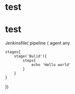 # test
# test
Jenkinsfile(
pipeline {
    agent any
    
    stages{
        stage('Bulid'){
            steps{
                echo 'Hello world'
            }
        }
    }
})

